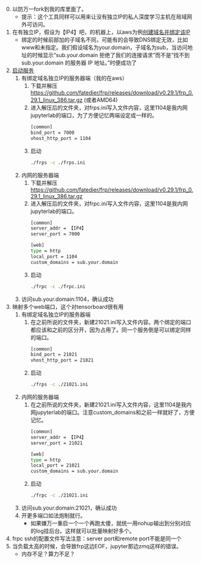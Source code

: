 0. 以防万一fork到我的库里面了。
     * 提示：这个工具同样可以用来让没有独立IP的私人深度学习主机在局域网外可访问。
1. 在有独立IP，假设为【IP4】吧，的机器上，以aws为例[创建域名并绑定该IP](https://aws.amazon.com/cn/getting-started/tutorials/get-a-domain/)
      * 绑定的时候前部加的子域名不同，可能有的会导致DNS绑定无效，比如www和未指定。我们假设域名为your.domain，子域名为sub，当访问地址的时候显示“sub.your.domain 拒绝了我们的连接请求”而不是“找不到 sub.your.domain 的服务器 IP 地址。”时便成功了
2. [启动服务](https://github.com/RayXu14/frp/blob/master/README_zh.md)
    1. 有绑定域名独立IP的服务器端（我的在aws）
        1. 下载并解压 https://github.com/fatedier/frp/releases/download/v0.29.1/frp_0.29.1_linux_386.tar.gz (或者AMD64)
        2. 进入解压后的文件夹，对frps.ini写入文件内容，这里1104是我内网jupyterlab的端口，为了方便记忆两端设定成一样的。
            ```bash
            [common]
            bind_port = 7000
            vhost_http_port = 1104
            ```
        3. 启动
            ```bash
            ./frps -c ./frps.ini
            ```
    2. 内网的服务器端
        1. 下载并解压 https://github.com/fatedier/frp/releases/download/v0.29.1/frp_0.29.1_linux_386.tar.gz
        2. 进入解压后的文件夹，对frpc.ini写入文件内容，这里1104是我内网jupyterlab的端口。
            ```bash
            [common]
            server_addr = 【IP4】
            server_port = 7000

            [web]
            type = http
            local_port = 1104
            custom_domains = sub.your.domain
            ```
        3. 启动
            ```bash
            ./frpc -c ./frpc.ini
            ```
    3. 访问sub.your.domain:1104，确认成功
3. 映射多个web端口，这个对tensorboard很有用
    1. 有绑定域名独立IP的服务器端
        1. 在之前所说的文件夹，新建21021.ini写入文件内容。两个绑定的端口都应该和之前的区分开，因为占用了。同一个服务倒是可以绑定同样的端口。
            ```bash
            [common]
            bind_port = 21021
            vhost_http_port = 21021
            ```
        2. 启动
            ```bash
            ./frps -c ./21021.ini
            ```
    2. 内网的服务器端
        1. 在之前所说的文件夹，新建21021.ini写入文件内容，这里1104是我内网jupyterlab的端口。注意custom_domains和之前一样就好了，方便记忆。
            ```bash
            [common]
            server_addr = 【IP4】
            server_port = 21021

            [web]
            type = http
            local_port = 21021
            custom_domains = sub.your.domain
            ```
        2. 启动
            ```bash
            ./frpc -c ./21021.ini
            ```
    3. 访问sub.your.domain:21021，确认成功
   4. 开更多端口如法炮制就行。
        * 如果嫌万一重启一个一个再跑太傻，就统一用nohup输出到分别对应的log挂后台。这样就可以批量映射好多个。
4. frpc ssh的配置文件写法注意：server port和remote port不能是同一个
5. 当负载太高的时候，会导致frp这边EOF，jupyter那边zmq这样的错误。
    * 内存不足？算力不足？
